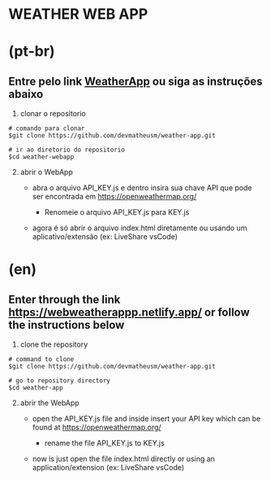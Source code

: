 # WEATHER WEB APP

# (pt-br)

## Entre pelo link [WeatherApp](https://webweatherappp.netlify.app/) ou siga as instruções abaixo

1. clonar o repositorio

```console
# comando para clonar
$git clone https://github.com/devmatheusm/weather-app.git

# ir ao diretorio do repositorio
$cd weather-webapp
```

2. abrir o WebApp
   
    - abra o arquivo API_KEY.js e dentro insira sua chave API que pode ser encontrada em https://openweathermap.org/
   
       - Renomeie o arquivo API_KEY.js para KEY.js
   
    - agora é só abrir o arquivo index.html diretamente ou usando um aplicativo/extensão (ex: LiveShare vsCode)

# (en)

## Enter through the link https://webweatherappp.netlify.app/ or follow the instructions below

1. clone the repository

```console
# command to clone
$git clone https://github.com/devmatheusm/weather-app.git

# go to repository directory
$cd weather-app
```

2. abrir the WebApp

   - open the API_KEY.js file and inside insert your API key which can be found at https://openweathermap.org/
   
      - rename the file API_KEY.js to KEY.js
   
   - now is just open the file index.html directly or using an application/extension (ex: LiveShare vsCode)
